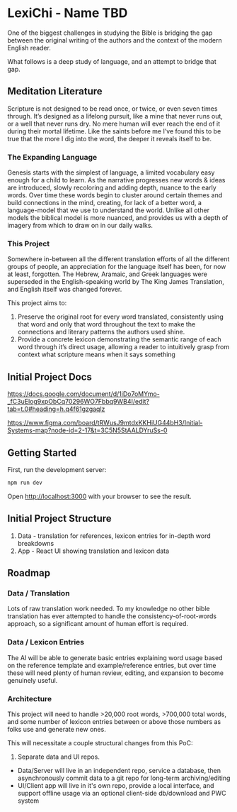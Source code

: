 # LexiChi - Name TBD

One of the biggest challenges in studying the Bible is bridging the gap between the original writing of the authors and the context of the modern English reader.

What follows is a deep study of language, and an attempt to bridge that gap.

## Meditation Literature

Scripture is not designed to be read once, or twice, or even seven times through. It’s designed as a lifelong pursuit, like a mine that never runs out, or a well that never runs dry. No mere human will ever reach the end of it during their mortal lifetime. Like the saints before me I’ve found this to be true that the more I dig into the word, the deeper it reveals itself to be.

### The Expanding Language

Genesis starts with the simplest of language, a limited vocabulary easy enough for a child to learn. As the narrative progresses new words & ideas are introduced, slowly recoloring and adding depth, nuance to the early words. Over time these words begin to cluster around certain themes and build connections in the mind, creating, for lack of a better word, a language-model that we use to understand the world. Unlike all other models the biblical model is more nuanced, and provides us with a depth of imagery from which to draw on in our daily walks.

### This Project

Somewhere in-between all the different translation efforts of all the different groups of people, an appreciation for the language itself has been, for now at least, forgotten. The Hebrew, Aramaic, and Greek languages were superseded in the English-speaking world by The King James Translation, and English itself was changed forever.

This project aims to:

1. Preserve the original root for every word translated, consistently using that word and only that word throughout the text to make the connections and literary patterns the authors used shine.
2. Provide a concrete lexicon demonstrating the semantic range of each word through it’s direct usage, allowing a reader to intuitively grasp from context what scripture means when it says something

## Initial Project Docs

https://docs.google.com/document/d/1iDo7oMYmo-_fC3uElog9xpObCq70296WO7Fbbq9WB4I/edit?tab=t.0#heading=h.q4f61gzgaqlz

https://www.figma.com/board/tRWusJ9mtdxKKHiUG44bH3/Initial-Systems-map?node-id=2-17&t=3C5N5StAALDYruSs-0

## Getting Started

First, run the development server:

```bash
npm run dev
```

Open [http://localhost:3000](http://localhost:3000) with your browser to see the result.

## Initial Project Structure

1. Data - translation for references, lexicon entries for in-depth word breakdowns
2. App - React UI showing translation and lexicon data

## Roadmap

### Data / Translation

Lots of raw translation work needed. To my knowledge no other bible translation has ever attempted to handle the consistency-of-root-words approach, so a significant amount of human effort is required.

### Data / Lexicon Entries

The AI will be able to generate basic entries explaining word usage based on the reference template and example/reference entries, but over time these will need plenty of human review, editing, and expansion to become genuinely useful.

### Architecture

This project will need to handle >20,000 root words, >700,000 total words, and some number of lexicon entries between or above those numbers as folks use and generate new ones.

This will necessitate a couple structural changes from this PoC:

1. Separate data and UI repos.

- Data/Server will live in an independent repo, service a database, then asynchronously commit data to a git repo for long-term archiving/editing
- UI/Client app will live in it's own repo, provide a local interface, and support offline usage via an optional client-side db/download and PWC system
